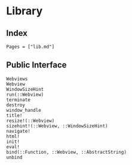 # Library

## Index

```@index
Pages = ["lib.md"]
```

## Public Interface

```@docs
Webviews
Webview
WindowSizeHint
run(::Webview)
terminate
destroy
window_handle
title!
resize!(::Webview)
sizehint!(::Webview, ::WindowSizeHint)
navigate!
html!
init!
eval!
bind(::Function, ::Webview, ::AbstractString)
unbind
```